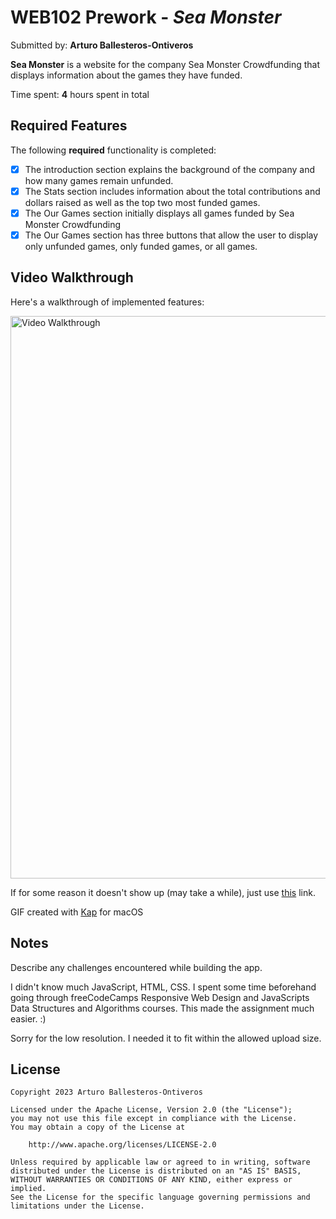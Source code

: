 # WEB102 Prework - *Sea Monster*

Submitted by: **Arturo Ballesteros-Ontiveros**

**Sea Monster** is a website for the company Sea Monster Crowdfunding that displays information about the games they have funded.

Time spent: **4** hours spent in total

## Required Features

The following **required** functionality is completed:

* [x] The introduction section explains the background of the company and how many games remain unfunded.
* [x] The Stats section includes information about the total contributions and dollars raised as well as the top two most funded games.
* [x] The Our Games section initially displays all games funded by Sea Monster Crowdfunding
* [x] The Our Games section has three buttons that allow the user to display only unfunded games, only funded games, or all games.

## Video Walkthrough

Here's a walkthrough of implemented features:

<img src='./misc/walkthrough.gif' title='Video Walkthrough' width='900' alt='Video Walkthrough' />

If for some reason it doesn't show up (may take a while), just use <a href='https://i.imgur.com/UNGrY4b.gif' target="_blank" >this</a> link.

<!-- Replace this with whatever GIF tool you used! -->
GIF created with [Kap](https://getkap.co/) for macOS
<!-- Recommended tools:
[ScreenToGif](https://www.screentogif.com/) for Windows
[peek](https://github.com/phw/peek) for Linux. -->

## Notes

Describe any challenges encountered while building the app.

I didn't know much JavaScript, HTML, CSS. I spent some time beforehand going through
freeCodeCamps Responsive Web Design and JavaScripts Data Structures and Algorithms courses.
This made the assignment much easier. :)

Sorry for the low resolution. I needed it to fit within the allowed upload size.

## License

    Copyright 2023 Arturo Ballesteros-Ontiveros

    Licensed under the Apache License, Version 2.0 (the "License");
    you may not use this file except in compliance with the License.
    You may obtain a copy of the License at

        http://www.apache.org/licenses/LICENSE-2.0

    Unless required by applicable law or agreed to in writing, software
    distributed under the License is distributed on an "AS IS" BASIS,
    WITHOUT WARRANTIES OR CONDITIONS OF ANY KIND, either express or implied.
    See the License for the specific language governing permissions and
    limitations under the License.

